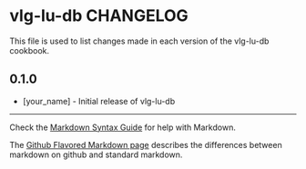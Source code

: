 vlg-lu-db CHANGELOG
===================

This file is used to list changes made in each version of the vlg-lu-db cookbook.

0.1.0
-----
- [your_name] - Initial release of vlg-lu-db

- - -
Check the [Markdown Syntax Guide](http://daringfireball.net/projects/markdown/syntax) for help with Markdown.

The [Github Flavored Markdown page](http://github.github.com/github-flavored-markdown/) describes the differences between markdown on github and standard markdown.
